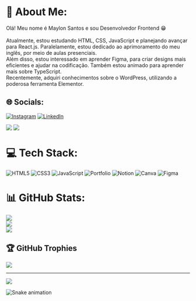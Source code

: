 # 💫 About Me:
Olá! Meu nome é Maylon Santos e sou Desenvolvedor Frontend 😁<br><br>Atualmente, estou estudando HTML, CSS, JavaScript e planejando avançar para React.js. Paralelamente, estou dedicado ao aprimoramento do meu inglês, por meio de aulas presenciais.<br>
Além disso, estou interessado em aprender Figma, para criar designs mais eficientes e ajudar na codificação. Também estou animado para aprender mais sobre TypeScript. <br>
Recentemente, adquiri conhecimentos sobre o WordPress, utilizando a poderosa ferramenta Elementor.


## 🌐 Socials:
[![Instagram](https://img.shields.io/badge/Instagram-%23E4405F.svg?logo=Instagram&logoColor=white)](https://www.instagram.com/maylon_s/) [![LinkedIn](https://img.shields.io/badge/LinkedIn-%230077B5.svg?logo=linkedin&logoColor=white)](https://www.linkedin.com/in/maylon-santos-b0b193251/) 

<a href = "mailto:maylontk@gmail.com"><img src="https://img.shields.io/badge/-Gmail-%23333?style=for-the-badge&logo=gmail&logoColor=white" target="_blank"></a>
<a href = "https://mayloon-santos.github.io/portfolio/"><img src="https://img.shields.io/badge/Portfolio-%23000000.svg?style=for-the-badge&logo=firefox&logoColor=#FF7139" target="_blank"></a>

# 💻 Tech Stack:
![HTML5](https://img.shields.io/badge/html5-%23E34F26.svg?style=for-the-badge&logo=html5&logoColor=white) ![CSS3](https://img.shields.io/badge/css3-%231572B6.svg?style=for-the-badge&logo=css3&logoColor=white) ![JavaScript](https://img.shields.io/badge/javascript-%23323330.svg?style=for-the-badge&logo=javascript&logoColor=%23F7DF1E) ![Portfolio](https://img.shields.io/badge/Portfolio-%23000000.svg?style=for-the-badge&logo=firefox&logoColor=#FF7139) ![Notion](https://img.shields.io/badge/Notion-%23000000.svg?style=for-the-badge&logo=notion&logoColor=white) ![Canva](https://img.shields.io/badge/Canva-%2300C4CC.svg?style=for-the-badge&logo=Canva&logoColor=white) 	![Figma](https://img.shields.io/badge/figma-%23F24E1E.svg?style=for-the-badge&logo=figma&logoColor=white)
# 📊 GitHub Stats:
![](https://github-readme-stats.vercel.app/api?username=Mayloon-Santos&theme=yeblu&hide_border=false&include_all_commits=false&count_private=false)<br/>
![](https://github-readme-streak-stats.herokuapp.com/?user=Mayloon-Santos&theme=yeblu&hide_border=false)<br/>
![](https://github-readme-stats.vercel.app/api/top-langs/?username=Mayloon-Santos&theme=yeblu&hide_border=false&include_all_commits=false&count_private=false&layout=compact)

## 🏆 GitHub Trophies
![](https://github-profile-trophy.vercel.app/?username=Mayloon-Santos&theme=discord&no-frame=false&no-bg=true&margin-w=4)

---
[![](https://visitcount.itsvg.in/api?id=Mayloon-Santos&icon=2&color=2)](https://visitcount.itsvg.in)

 ![Snake animation](https://github.com/Mayloon-Santos/Mayloon-Santos/blob/output/github-contribution-grid-snake.svg)

<!-- Proudly created with GPRM ( https://gprm.itsvg.in ) -->
